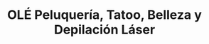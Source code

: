 ---
title: "OLÉ Peluquería, Tatoo, Belleza y Depilación Láser"
url: /valladolid/ole-peluqueria-tatoo-belleza-y-depilacion-laser/
shop: peluquería
---